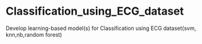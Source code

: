 # Classification_using_ECG_dataset
Develop learning-based model(s) for Classification using ECG dataset(svm, knn,nb,random forest)

